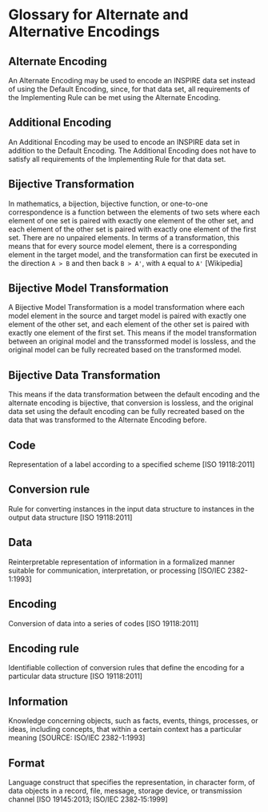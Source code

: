 # Glossary for Alternate and Alternative Encodings

## Alternate Encoding

An Alternate Encoding may be used to encode an INSPIRE data set instead of using the Default Encoding, since, for that data set, all requirements of the Implementing Rule can be met using the Alternate Encoding.

## Additional Encoding

An Additional Encoding may be used to encode an INSPIRE data set in addition to the Default Encoding. The Additional Encoding does not have to satisfy all requirements of the Implementing Rule for that data set.

## Bijective Transformation

In mathematics, a bijection, bijective function, or one-to-one correspondence is a function between the elements of two sets where each element of one set is paired with exactly one element of the other set, and each element of the other set is  paired with exactly one element of the first set. There are no unpaired elements. In terms of a transformation, this means that for every source model element, there is a corresponding element in the target model, and the transformation can first be executed in the direction `A > B` and then back `B > A'`, with `A` equal to `A'`
[Wikipedia]

## Bijective Model Transformation

A Bijective Model Transformation is a model transformation where each model element in the source and target model is paired with exactly one element of the other set, and each element of the other set is  paired with exactly one element of the first set. This means if the model transformation between an original model and the transsformed model is lossless, and the original model can be fully recreated based on the transformed model.

## Bijective Data Transformation

This means if the data transformation between the default encoding and the alternate encoding is bijective, that conversion is lossless, and the original data set using the default encoding can be fully recreated based on the data that was transformed to the Alternate Encoding before.

## Code

Representation of a label according to a specified scheme
[ISO 19118:2011]

## Conversion rule

Rule for converting instances in the input data structure to instances in the output data structure
[ISO 19118:2011]

## Data

Reinterpretable representation of information in a formalized manner suitable for communication, interpretation, or processing
[ISO/IEC 2382-1:1993]

## Encoding

Conversion of data into a series of codes
[ISO 19118:2011]

## Encoding rule

Identifiable collection of conversion rules that define the encoding for a particular data structure
[ISO 19118:2011]

## Information

Knowledge concerning objects, such as facts, events, things, processes, or ideas, including concepts, that within a certain context has a particular meaning
[SOURCE: ISO/IEC 2382-1:1993]

## Format

Language construct that specifies the representation, in character form, of data objects in a record, file, message, storage device, or transmission channel
[ISO 19145:2013; ISO/IEC 2382‑15:1999]
